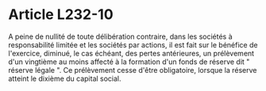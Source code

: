# Article L232-10

A peine de nullité de toute délibération contraire, dans les sociétés à responsabilité limitée et les sociétés par actions, il est fait sur le bénéfice de l'exercice, diminué, le cas échéant, des pertes antérieures, un prélèvement d'un vingtième au moins affecté à la formation d'un fonds de réserve dit " réserve légale ".   Ce prélèvement cesse d'être obligatoire, lorsque la réserve atteint le dixième du capital social.